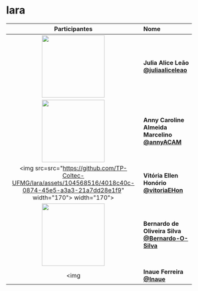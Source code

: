 # Iara

| Participantes | Nome |
| :---: | :--- |
| <img src="https://github.com/TP-Coltec-UFMG/Iara/assets/104568516/d92ed285-f3bf-4118-b5a0-dfd89fddfd5b" width="170"> | **Julia Alice Leão [@juliaaliceleao](https://github.com/juliaaliceleao)**<br>
| <img src="https://github.com/TP-Coltec-UFMG/Iara/assets/104568516/d92ed285-f3bf-4118-b5a0-dfd89fddfd5b" width="170"> | **Anny Caroline Almeida Marcelino [@annyACAM](https://github.com/annyACAM)**<br>
| <img src=src="https://github.com/TP-Coltec-UFMG/Iara/assets/104568516/4018c40c-0874-45e5-a3a3-21a7dd28e1f9" width="170"> width="170"> | **Vitória Ellen Honório [@vitoriaEHon](https://github.com/vitoriaEHon)**<br>
| <img src="https://github.com/TP-Coltec-UFMG/Iara/assets/104568516/d92ed285-f3bf-4118-b5a0-dfd89fddfd5b" width="170"> | **Bernardo de Oliveira Silva [@Bernardo-O-Silva](https://github.com/Bernardo-O-Silva)**<br>
| <img  | **Inaue Ferreira [@Inaue](https://github.com/Inaue)**<br>
